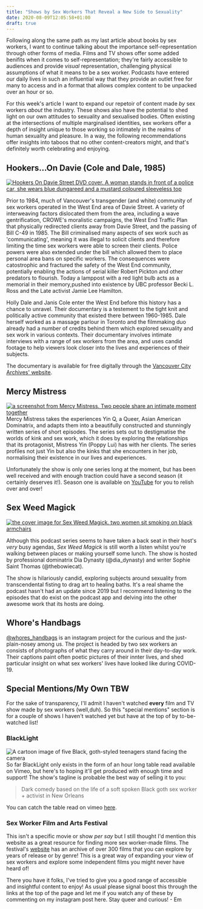 ```yaml
---
title: "Shows by Sex Workers That Reveal a New Side to Sexuality"
date: 2020-08-09T12:05:58+01:00
draft: true
---
```

Following along the same path as my last article about books by sex workers, I want to continue talking about the importance self-representation through other forms of media. Films and TV shows offer some added benifits when it comes to self-representation; they're fairly accessible to audiences and provide *visual* representation, challenging physical assumptions of what it means to be a sex worker. Podcasts have entered our daily lives in such an influential way that they provide an outlet free for many to access and in a format that allows complex content to be unpacked over an hour or so. 

For this week's article I want to expand our repetoir of content made *by* sex workers *about* the industry. These shows also have the potential to shed light on our own attitudes to sexuality and sexualised bodies. Often existing at the intersections of multiple marginalised identities, sex workers offer a depth of insight unique to those working so intimately in the realms of human sexuality and pleasure. In a way, the following recommendations offer insights into taboos that no other content-creators might, and that's definitely worth celebrating and enjoying. 

## Hookers...On Davie (Cole and Dale, 1985)

<a href= "https://www.imdb.com/title/tt0087423/" target="_blank"> <img src= "https://images-na.ssl-images-amazon.com/images/I/91eHpWR3JoL._AC_SL1500_.jpg" alt="Hookers On Davie Street DVD cover. A woman stands in front of a police car, she wears blue dungareed and a mustard coloured sleeveless top"></a>

Prior to 1984, much of Vancouver's transgender (and white) community of sex workers operated in the West End area of Davie Street. A variety of interweaving factors dislocated them from the area, including a wave gentrification, CROWE's moralistic campaigns, the West End Traffic Plan that physically redirected clients away from Davie Street, and the passing of Bill C-49 in 1985. The Bill criminalised many aspects of sex work such as 'communicating', meaning it was illegal to solicit clients and therefore limiting the time sex workers were able to screen their clients. Police powers were also extended under the bill which allowed them to place personal area bans on specific workers. The consequences were catostrophic and fractured the safety of the West End community, potentially enabling the actions of serial killer Robert Pickton and other predators to flourish. Today a lamppost with a red light bulb acts as a memorial in their memory,pushed into existence by UBC professor Becki L. Ross and the Late activist Jamie Lee Hamilton.

Holly Dale and Janis Cole enter the West End before this history has a chance to unravel. Their documentary is a testement to the tight knit and politically active community that existed there between 1960-1985. Dale herself worked as a massage parlour in Toronto and the filmmaking duo already had a number of credits behind them which explored sexuality and sex work in various contexts. Their documentary involves intimate interviews with a range of sex workers from the area, and uses candid footage to help viewers look closer into the lives and experiences of their subjects. 

The documentary is available for free digitally through the [Vancouver City Archives' website](https://searcharchives.vancouver.ca/hookers-on-davie).

## Mercy Mistress
<a href="https://www.youtube.com/channel/UCfomgvJkn4_qoPtw6FG5oOA" target="_blank"> <img src="https://www.indiewire.com/wp-content/uploads/2018/11/16722632b947e314aa61.jpeg?w=780" alt="a screenshot from Mercy Mistress. Two people share an intimate moment together"> </a>
Mercy Mistress takes the experiences Yin Q, a Queer, Asian American Dominatrix, and adapts them into a beautifully constructed and stunningly written series of short episodes. The series sets out to destigmatise the worlds of kink and sex work, which it does by exploring the relationships that its protagonist, Mistress Yin (Poppy Lui) has with her clients. The series profiles not just Yin but also the kinks that she encounters in her job, normalising their existence in our lives and experiences. 

Unfortunately the show is only one series long at the moment, but has been well received and with enough traction could have a second season (it certainly deserves it!). Season one is available on [YouTube](https://www.youtube.com/channel/UCfomgvJkn4_qoPtw6FG5oOA) for you to relish over and over!

## Sex Weed Magick

<a href="https://twitter.com/sexweedmagick?lang=en" target="_blank"> <img src= "https://pbs.twimg.com/media/D-fzmHEXsAAtRPN.jpg:large" alt="the cover image for Sex Weed Magick. two women sit smoking on black armchairs"> </a>

Although this podcast series seems to have taken a back seat in their host's *very* busy agendas, *Sex Weed Magick* is still worth a listen whilst you're walking between places or making yourself some lunch. The show is hosted by professional dominatrix Dia Dynasty (@dia_dynasty) and writer Sophie Saint Thomas (@thebowiecat). 

The show is hilariously candid, exploring subjects around sexuality from transcendental fisting to drag art to healing baths. It's a real shame the podcast hasn't had an update since 2019 but I recommend listening to the episodes that do exist on the podcast app and delving into the other awesome work that its hosts are doing. 

## Whore's Handbags

[@whores_handbags](https://www.instagram.com/whores_handbags/) is an instagram project for the curious and the just-plain-nosey among us. The project is headed by two sex workers an consists of photographs of what they carry around in their day-to-day work. Their captions paint often poetic pictures of their innter lives, and shed particular insight on what sex workers' lives have looked like during COVID-19.

## Special Mentions/My Own TBW

For the sake of transparency, I'll admit I haven't watched **every** film and TV show made by sex workers (well,duh). So this "special mentions" section is for a couple of shows I haven't watched yet but have at the top of by to-be-watched list! 
### BlackLight
<img src="https://pbs.twimg.com/media/EbkadWOU8AE9FDJ.jpg" alt="A cartoon image of five Black, goth-styled teenagers stand facing the camera">
So far BlackLight only exists in the form of an hour long table read available on Vimeo, but here's to hoping it'll get produced with enough time and support! The show's tagline is probable the best way of selling it to you:

> Dark comedy based on the life of a soft spoken Black goth sex worker + activist in New Orleans

You can catch the table read on vimeo [here](https://vimeo.com/blacklightpilot).

### Sex Worker Film and Arts Festival

This isn't a specific movie or show *per say* but I still thought I'd mention this website as a great resource for finding more sex worker-made films. The festival's [website](http://www.sexworkerfest.com/videos/) has an archive of over 300 films that you can explore by years of release or by genre! This is a great way of expanding your view of sex workers and explore some independent films you might never have heard of!

There you have it folks, I've tried to give you a good range of accessible and insightful content to enjoy! As usual please signal boost this through the links at the top of the page and let me if you watch any of these by commenting on my instagram post here. Stay queer and curious! - Em